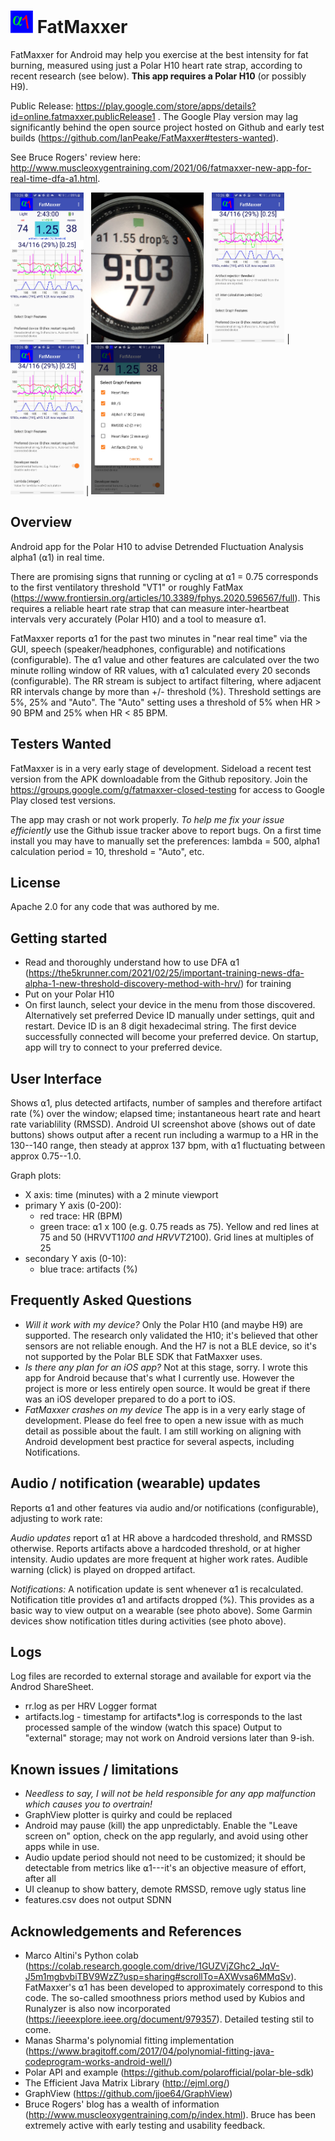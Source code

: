 # <img src="https://raw.githubusercontent.com/IanPeake/FatMaxxer/main/Fatmaxxer_Icon_v0.2.png" height="36"/> FatMaxxer

FatMaxxer for Android may help you exercise at the best intensity for fat burning,
measured using just a Polar H10 heart rate strap, according to recent research (see below).
**This app requires a Polar H10** (or possibly H9). 

Public Release: https://play.google.com/store/apps/details?id=online.fatmaxxer.publicRelease1 .
The Google Play version may lag significantly behind the open source project hosted on Github and early test builds
(https://github.com/IanPeake/FatMaxxer#testers-wanted).

See Bruce Rogers' review here: http://www.muscleoxygentraining.com/2021/06/fatmaxxer-new-app-for-real-time-dfa-a1.html.

<img src="https://github.com/IanPeake/FatMaxxer/blob/main/screenshots/Screenshot_20210623-102602_FatMaxxer.jpg" height="240" alt="Screenshot"/> |
<img src="https://raw.githubusercontent.com/IanPeake/FatMaxxer/main/garmin_alpha1_notification.jpg" height="240" alt="Garmin notification"/> |
<img src="https://raw.githubusercontent.com/IanPeake/FatMaxxer/main/screenshots/Screenshot_20210623-102638_FatMaxxer.jpg" height="240" alt="Garmin notification"/> |
<img src="https://raw.githubusercontent.com/IanPeake/FatMaxxer/main/screenshots/Screenshot_20210623-102644_FatMaxxer.jpg" height="240" alt="Garmin notification"/> |
<img src="https://raw.githubusercontent.com/IanPeake/FatMaxxer/main/screenshots/Screenshot_20210623-102608_FatMaxxer.jpg" height="240" alt="Garmin notification"/> 


## Overview ##
Android app for the Polar H10 to advise Detrended Fluctuation Analysis alpha1 (⍺1) in real time.

There are promising signs that running or cycling at ⍺1 = 0.75 corresponds to the first ventilatory threshold "VT1" or roughly FatMax
(https://www.frontiersin.org/articles/10.3389/fphys.2020.596567/full).
This requires a reliable heart rate strap that can measure inter-heartbeat intervals very accurately (Polar H10)
and a tool to measure ⍺1.

FatMaxxer reports ⍺1 for the past two minutes in "near real time" via the GUI,
speech (speaker/headphones, configurable) and notifications (configurable).
The ⍺1 value and other features are calculated over the two minute rolling window of RR values,
with ⍺1 calculated every 20 seconds (configurable).
The RR stream is subject to artifact filtering, where adjacent RR intervals change by more than +/- threshold (%).
Threshold settings are 5%, 25% and "Auto".
The "Auto" setting uses a threshold of 5% when HR > 90 BPM and 25% when HR < 85 BPM.

## Testers Wanted ##
FatMaxxer is in a very early stage of development.
Sideload a recent test version from the APK downloadable from the Github repository.
Join the https://groups.google.com/g/fatmaxxer-closed-testing for access to Google Play closed test versions.

The app may crash or not work properly.
*To help me fix your issue efficiently* use the Github issue tracker above to report bugs.
On a first time install you may have to manually set the preferences: lambda = 500, alpha1 calculation period = 10, threshold = "Auto", etc.

## License
Apache 2.0 for any code that was authored by me.

## Getting started ##
- Read and thoroughly understand how to use DFA ⍺1 (https://the5krunner.com/2021/02/25/important-training-news-dfa-alpha-1-new-threshold-discovery-method-with-hrv/) for training
- Put on your Polar H10
- On first launch, select your device in the menu from those discovered.
  Alternatively set preferred Device ID manually under settings, quit and restart.
  Device ID is an 8 digit hexadecimal string.
  The first device successfully connected will become your preferred device.
  On startup, app will try to connect to your preferred device.

## User Interface ##
Shows ⍺1, plus detected artifacts, number of samples and therefore artifact rate (%) over the window; elapsed time; instantaneous heart rate and heart rate variablility (RMSSD). Android UI screenshot above (shows out of date buttons) shows output after a recent run including a warmup to a HR in the 130--140 range, then steady at approx 137 bpm, with ⍺1 fluctuating between approx 0.75--1.0.

Graph plots:
- X axis: time (minutes) with a 2 minute viewport
- primary Y axis (0-200):
  - red trace: HR (BPM)
  - green trace: ⍺1 x 100 (e.g. 0.75 reads as 75). Yellow and red lines at 75 and 50 (HRVVT1*100 and HRVVT2*100). Grid lines at multiples of 25
- secondary Y axis (0-10):
  - blue trace: artifacts (%)

## Frequently Asked Questions ##
- *Will it work with my device?* Only the Polar H10 (and maybe H9) are supported. The research only validated the H10; it's believed that other sensors are not reliable enough. And the H7 is not a BLE device, so it's not supported by the Polar BLE SDK that FatMaxxer uses.
- *Is there any plan for an iOS app?* Not at this stage, sorry. I wrote this app for Android because that's what I currently use. However the project is more or less entirely open source. It would be great if there was an iOS developer prepared to do a port to iOS.
- *FatMaxxer crashes on my device* The app is in a very early stage of development. Please do feel free to open a new issue with as much detail as possible about the fault. I am still working on aligning with Android development best practice for several aspects, including Notifications.

## Audio / notification (wearable) updates ##
Reports ⍺1 and other features via audio and/or notifications (configurable), adjusting to work rate:

*Audio updates* report ⍺1 at HR above a hardcoded threshold, and RMSSD otherwise. Reports artifacts above a hardcoded threshold, or at higher intensity. Audio updates are more frequent at higher work rates. Audible warning (click) is played on dropped artifact.

*Notifications:* A notification update is sent whenever ⍺1 is recalculated. Notification title provides ⍺1 and artifacts dropped (%). This provides as a basic way to view output on a wearable (see photo above). Some Garmin devices show notification titles during activities (see photo above).

## Logs ##
Log files are recorded to external storage and available for export via the Androd ShareSheet.
  - rr.log as per HRV Logger format
  - artifacts.log - timestamp for artifacts*.log is corresponds to the last processed sample of the window (watch this space)
Output to "external" storage; may not work on Android versions later than 9-ish.

## Known issues / limitations ##
- _Needless to say, I will not be held responsible for any app malfunction which causes you to overtrain!_
- GraphView plotter is quirky and could be replaced
- Android may pause (kill) the app unpredictably. Enable the "Leave screen on" option, check on the app regularly, and avoid using other apps while in use.
- Audio update period should not need to be customized; it should be detectable from metrics like ⍺1---it's an objective measure of effort, after all
- UI cleanup to show battery, demote RMSSD, remove ugly status line
- features.csv does not output SDNN

## Acknowledgements and References ##
- Marco Altini's Python colab
  (https://colab.research.google.com/drive/1GUZVjZGhc2_JqV-J5m1mgbvbiTBV9WzZ?usp=sharing#scrollTo=AXWvsa6MMqSv).
  FatMaxxer's ⍺1 has been developed to approximately correspond to this code. The so-called smoothness priors method used by Kubios and Runalyzer is also now
  incorporated (https://ieeexplore.ieee.org/document/979357). Detailed testing stil to come. 
- Manas Sharma's polynomial fitting implementation (https://www.bragitoff.com/2017/04/polynomial-fitting-java-codeprogram-works-android-well/)
- Polar API and example (https://github.com/polarofficial/polar-ble-sdk)
- The Efficient Java Matrix Library (http://ejml.org/)
- GraphView (https://github.com/jjoe64/GraphView)
- Bruce Rogers' blog has a wealth of information (http://www.muscleoxygentraining.com/p/index.html).
  Bruce has been extremely active with early testing and usability feedback.
